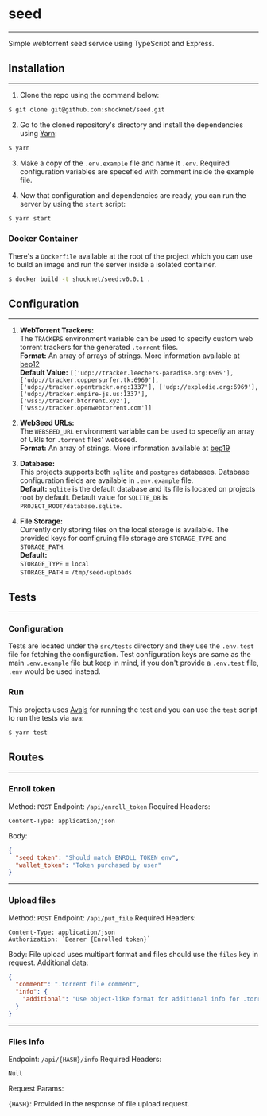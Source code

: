 # seed

---

Simple webtorrent seed service using TypeScript and Express.

## Installation

---

1. Clone the repo using the command below:

```bash
$ git clone git@github.com:shocknet/seed.git
```

2. Go to the cloned repository's directory and install the dependencies using [Yarn](https://yarnpkg.com):

```bash
$ yarn
```

3. Make a copy of the `.env.example` file and name it `.env`. Required configuration variables are specefied with comment inside the example file.

4. Now that configuration and dependencies are ready, you can run the server by using the `start` script:

```bash
$ yarn start
```

### Docker Container

There's a `Dockerfile` available at the root of the project which you can use to build an image and run the server inside a isolated container.

```bash
$ docker build -t shocknet/seed:v0.0.1 .
```

## Configuration

---

1. **WebTorrent Trackers:**  
   The `TRACKERS` environment variable can be used to specify custom web torrent trackers for the generated `.torrent` files.  
    **Format:** An array of arrays of strings. More information available at [bep12](http://www.bittorrent.org/beps/bep_0012.html)  
    **Default Value:** `[['udp://tracker.leechers-paradise.org:6969'], ['udp://tracker.coppersurfer.tk:6969'], ['udp://tracker.opentrackr.org:1337'], ['udp://explodie.org:6969'], ['udp://tracker.empire-js.us:1337'], ['wss://tracker.btorrent.xyz'], ['wss://tracker.openwebtorrent.com']]`

2. **WebSeed URLs:**  
   The `WEBSEED_URL` environment variable can be used to specefiy an array of URIs for `.torrent` files' webseed.  
   **Format:** An array of strings. More information available at [bep19](http://www.bittorrent.org/beps/bep_0019.html)

3. **Database:**  
   This projects supports both `sqlite` and `postgres` databases. Database configuration fields are available in `.env.example` file.  
   **Default:** `sqlite` is the default database and its file is located on projects root by default. Default value for `SQLITE_DB` is `PROJECT_ROOT/database.sqlite`.

4. **File Storage:**  
   Currently only storing files on the local storage is available. The provided keys for configruing file storage are `STORAGE_TYPE` and `STORAGE_PATH`.  
   **Default:**  
   `STORAGE_TYPE` = `local`  
   `STORAGE_PATH` = `/tmp/seed-uploads`

## Tests

---

### Configuration

Tests are located under the `src/tests` directory and they use the `.env.test` file for fetching the configuration. Test configuration keys are same as the main `.env.example` file but keep in mind, if you don't provide a `.env.test` file, `.env` would be used instead.

### Run

This projects uses [Avajs](https://avajs.dev) for running the test and you can use the `test` script to run the tests via `ava`:

```bash
$ yarn test
```

## Routes

---

### Enroll token

Method: `POST`
Endpoint: `/api/enroll_token`
Required Headers:

```
Content-Type: application/json
```

Body:

```json
{
  "seed_token": "Should match ENROLL_TOKEN env",
  "wallet_token": "Token purchased by user"
}
```

---

### Upload files

Method: `POST`
Endpoint: `/api/put_file`
Required Headers:

```
Content-Type: application/json
Authorization: `Bearer {Enrolled token}`
```

Body:
File upload uses multipart format and files should use the `files` key in request.
Additional data:

```json
{
  "comment": ".torrent file comment",
  "info": {
    "additional": "Use object-like format for additional info for .torrent file"
  }
}
```

---

### Files info

Endpoint: `/api/{HASH}/info`
Required Headers:

```
Null
```

Request Params:

`{HASH}`: Provided in the response of file upload request.
